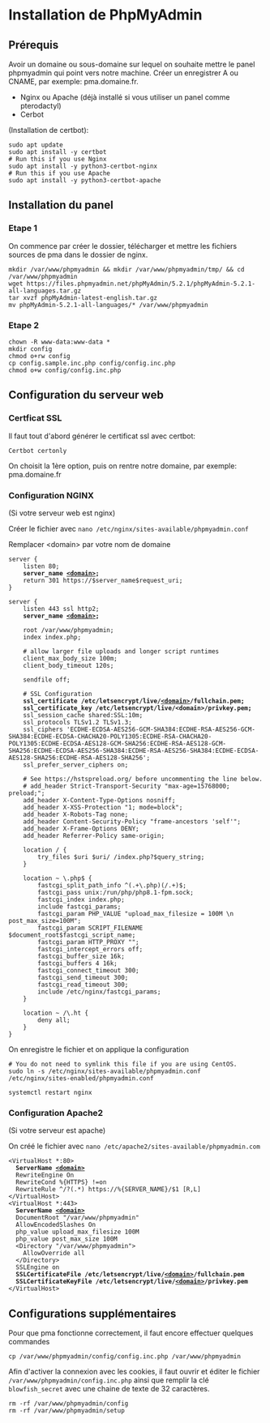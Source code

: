 # Installation de PhpMyAdmin

## Prérequis

Avoir un domaine ou sous-domaine sur lequel on souhaite mettre le panel phpmyadmin qui point vers notre machine. Créer un enregistrer A ou CNAME, par exemple: pma.domaine.fr.

* Nginx ou Apache (déjà installé si vous utiliser un panel comme pterodactyl)
* Cerbot

(Installation de certbot):

```
sudo apt update
sudo apt install -y certbot
# Run this if you use Nginx
sudo apt install -y python3-certbot-nginx
# Run this if you use Apache
sudo apt install -y python3-certbot-apache
```



## Installation du panel

### Etape 1

On commence par créer le dossier, télécharger et mettre les fichiers sources de pma dans le dossier de nginx.

```
mkdir /var/www/phpmyadmin && mkdir /var/www/phpmyadmin/tmp/ && cd /var/www/phpmyadmin
wget https://files.phpmyadmin.net/phpMyAdmin/5.2.1/phpMyAdmin-5.2.1-all-languages.tar.gz
tar xvzf phpMyAdmin-latest-english.tar.gz
mv phpMyAdmin-5.2.1-all-languages/* /var/www/phpmyadmin
```

### Etape 2

```
chown -R www-data:www-data * 
mkdir config
chmod o+rw config
cp config.sample.inc.php config/config.inc.php
chmod o+w config/config.inc.php
```



## Configuration du serveur web

### Certficat SSL

Il faut tout d'abord générer le certificat ssl avec certbot:

```
Certbot certonly
```

On choisit la 1ère option, puis on rentre notre domaine, par exemple: pma.domaine.fr





### Configuration NGINX

(Si votre serveur web est nginx)

Créer le fichier avec `nano /etc/nginx/sites-available/phpmyadmin.conf`&#x20;

Remplacer \<domain> par votre nom de domaine

<pre data-title="phpmyadmin.conf" data-line-numbers><code>server {
    listen 80;
<strong>    server_name <a data-footnote-ref href="#user-content-fn-1">&#x3C;domain></a>;
</strong>    return 301 https://$server_name$request_uri;
}

server {
    listen 443 ssl http2;
<strong>    server_name <a data-footnote-ref href="#user-content-fn-2">&#x3C;domain></a>;
</strong>
    root /var/www/phpmyadmin;
    index index.php;

    # allow larger file uploads and longer script runtimes
    client_max_body_size 100m;
    client_body_timeout 120s;

    sendfile off;

    # SSL Configuration
<strong>    ssl_certificate /etc/letsencrypt/live/<a data-footnote-ref href="#user-content-fn-3">&#x3C;domain></a>/fullchain.pem;
</strong><strong>    ssl_certificate_key /etc/letsencrypt/live/&#x3C;domain>/privkey.pem;
</strong>    ssl_session_cache shared:SSL:10m;
    ssl_protocols TLSv1.2 TLSv1.3;
    ssl_ciphers 'ECDHE-ECDSA-AES256-GCM-SHA384:ECDHE-RSA-AES256-GCM-SHA384:ECDHE-ECDSA-CHACHA20-POLY1305:ECDHE-RSA-CHACHA20-POLY1305:ECDHE-ECDSA-AES128-GCM-SHA256:ECDHE-RSA-AES128-GCM-SHA256:ECDHE-ECDSA-AES256-SHA384:ECDHE-RSA-AES256-SHA384:ECDHE-ECDSA-AES128-SHA256:ECDHE-RSA-AES128-SHA256';
    ssl_prefer_server_ciphers on;

    # See https://hstspreload.org/ before uncommenting the line below.
    # add_header Strict-Transport-Security "max-age=15768000; preload;";
    add_header X-Content-Type-Options nosniff;
    add_header X-XSS-Protection "1; mode=block";
    add_header X-Robots-Tag none;
    add_header Content-Security-Policy "frame-ancestors 'self'";
    add_header X-Frame-Options DENY;
    add_header Referrer-Policy same-origin;

    location / {
        try_files $uri $uri/ /index.php?$query_string;
    }

    location ~ \.php$ {
        fastcgi_split_path_info ^(.+\.php)(/.+)$;
        fastcgi_pass unix:/run/php/php8.1-fpm.sock;
        fastcgi_index index.php;
        include fastcgi_params;
        fastcgi_param PHP_VALUE "upload_max_filesize = 100M \n post_max_size=100M";
        fastcgi_param SCRIPT_FILENAME $document_root$fastcgi_script_name;
        fastcgi_param HTTP_PROXY "";
        fastcgi_intercept_errors off;
        fastcgi_buffer_size 16k;
        fastcgi_buffers 4 16k;
        fastcgi_connect_timeout 300;
        fastcgi_send_timeout 300;
        fastcgi_read_timeout 300;
        include /etc/nginx/fastcgi_params;
    }

    location ~ /\.ht {
        deny all;
    }
}
</code></pre>

On enregistre le fichier et on applique la configuration

```
# You do not need to symlink this file if you are using CentOS.
sudo ln -s /etc/nginx/sites-available/phpmyadmin.conf /etc/nginx/sites-enabled/phpmyadmin.conf

systemctl restart nginx
```



### Configuration Apache2

(Si votre serveur est apache)

On créé le fichier avec `nano /etc/apache2/sites-available/phpmyadmin.com`&#x20;

<pre data-title="phpmyadmin.conf" data-line-numbers><code>&#x3C;VirtualHost *:80>
<strong>  ServerName <a data-footnote-ref href="#user-content-fn-4">&#x3C;domain></a>
</strong>  RewriteEngine On
  RewriteCond %{HTTPS} !=on
  RewriteRule ^/?(.*) https://%{SERVER_NAME}/$1 [R,L]
&#x3C;/VirtualHost>
&#x3C;VirtualHost *:443>
<strong>  ServerName <a data-footnote-ref href="#user-content-fn-5">&#x3C;domain></a>
</strong>  DocumentRoot "/var/www/phpmyadmin"
  AllowEncodedSlashes On
  php_value upload_max_filesize 100M
  php_value post_max_size 100M
  &#x3C;Directory "/var/www/phpmyadmin">
    AllowOverride all
  &#x3C;/Directory>
  SSLEngine on
<strong>  SSLCertificateFile /etc/letsencrypt/live/<a data-footnote-ref href="#user-content-fn-6">&#x3C;domain></a>/fullchain.pem
</strong><strong>  SSLCertificateKeyFile /etc/letsencrypt/live/<a data-footnote-ref href="#user-content-fn-7">&#x3C;domain></a>/privkey.pem
</strong>&#x3C;/VirtualHost>
</code></pre>





## Configurations supplémentaires

Pour que pma fonctionne correctement, il faut encore effectuer quelques commandes

```
cp /var/www/phpmyadmin/config/config.inc.php /var/www/phpmyadmin
```

Afin d'activer la connexion avec les cookies, il faut ouvrir et éditer le fichier `/var/www/phpmyadmin/config.inc.php` ainsi que remplir la clé `blowfish_secret` avec une chaine de texte de 32 caractères.

```
rm -rf /var/www/phpmyadmin/config
rm -rf /var/www/phpmyadmin/setup
```



[^1]: 

[^2]: 

[^3]: 

[^4]: 

[^5]: 

[^6]: 

[^7]: 
